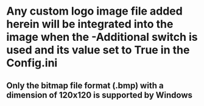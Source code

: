 # Any custom logo image file added herein will be integrated into the image when the -Additional switch is used and its value set to True in the Config.ini #

## Only the bitmap file format (.bmp) with a dimension of 120x120 is supported by Windows ##
